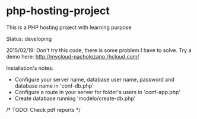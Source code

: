# php-hosting-project

This is a PHP hosting project with learning purpose

Status: developing

2015/02/19: Don't try this code, there is some problem I have to solve. 
Try a demo here: http://mycloud-nacholozano.rhcloud.com/

Installation's notes:

- Configure your server name, database user name, password and database name in 'conf-db.php'
- Configure a route in your server for folder's users in 'conf-app.php'
- Create database running 'modelo/create-db.php'


/* TODO: Check pdf reports  */